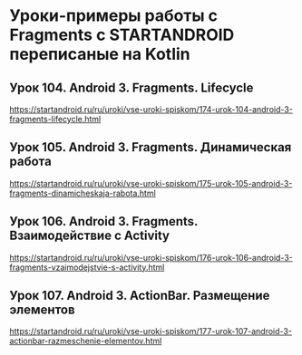 ﻿# Уроки-примеры работы с Fragments с STARTANDROID переписаные на Kotlin

## Урок 104. Android 3. Fragments. Lifecycle
https://startandroid.ru/ru/uroki/vse-uroki-spiskom/174-urok-104-android-3-fragments-lifecycle.html

## Урок 105. Android 3. Fragments. Динамическая работа
https://startandroid.ru/ru/uroki/vse-uroki-spiskom/175-urok-105-android-3-fragments-dinamicheskaja-rabota.html

## Урок 106. Android 3. Fragments. Взаимодействие с Activity
https://startandroid.ru/ru/uroki/vse-uroki-spiskom/176-urok-106-android-3-fragments-vzaimodejstvie-s-activity.html

## Урок 107. Android 3. ActionBar. Размещение элементов
https://startandroid.ru/ru/uroki/vse-uroki-spiskom/177-urok-107-android-3-actionbar-razmeschenie-elementov.html
